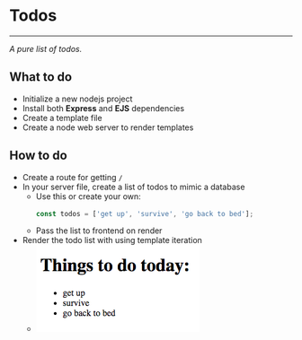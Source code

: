# Todos

---

*A pure list of todos.*

## What to do

- Initialize a new nodejs project
- Install both **Express** and **EJS** dependencies
- Create a template file
- Create a node web server to render templates

## How to do

- Create a route for getting `/`
- In your server file, create a list of todos to mimic a database
  - Use this or create your own:
    ```javascript
    const todos = ['get up', 'survive', 'go back to bed'];
    ```
  - Pass the list to frontend on render
- Render the todo list with using template iteration
  - ![media](../assets/todos.png)